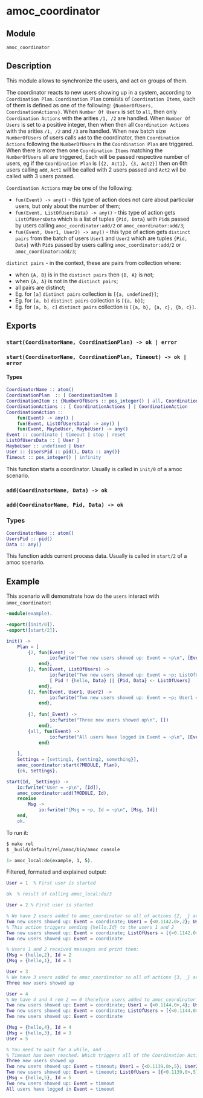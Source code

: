 # amoc_coordinator

## Module

`amoc_coordinator` 

## Description

This module allows to synchronize the users, and act on groups of them.

The coordinator reacts to new users showing up in a system, according to `Coordination Plan`. `Coordination Plan` consists of `Coordination Items`, each of them is defined as one of the following: `{NumberOfUsers, CoordinationActions}`. When `Number Of Users` is set to `all`, then only `Coordination Actions` with the arities `/1, /2` are handled. When `Number Of Users` is set to a positive integer, then when then all `Coordination Actions` with the arities `/1, /2` and `/3` are handled. When new batch size `NumberOfUsers` of users calls `add` to the coordinator, then `Coordination Actions` following the `NumberOfUsers` in the `Coordination Plan` are triggered. When there is more then one `Coordination Items` matching the `NumberOfUsers` all are triggered, Each will be passed respective number of users, eg if the `Coordination Plan` is `[{2, Act1}, {3, Act2}]` then on 6th users calling `add`, `Act1` will be called with 2 users passed and `Act2` wil be called with 3 users passed.

`Coordination Actions` may be one of the following:
 - `fun(Event) -> any()` - this type of action does not care about particular users, but only about the number of them;
 - `fun(Event, ListOfUsersData) -> any()` - this type of action gets `ListOfUsersData` which is a list of tuples `{Pid, Data}` with `Pid`s passed by users calling `amoc_coordinator:add/2` or `amoc_coordinator:add/3`;
- `fun(Event, User1, User2) -> any()` - this type of action gets `distinct pairs` from the batch of users `User1` and `User2` which are tuples `{Pid, Data}` with `Pid`s passed by users calling `amoc_coordinator:add/2` or `amoc_coordinator:add/3`;

`distinct pairs` - in the context, these are pairs from collection where:
 - when `{A, B}` is in the `distinct pairs` then `{B, A}` is not;
 - when `{A, A}` is not in the `distinct pairs`;
 - all pairs are distinct;
 - Eg. for `[a]` `distinct pairs` collection is `[{a, undefined}]`;
 - Eg. for `[a, b]` `distinct pairs` collection is `[{a, b}]`;
 - Eg. for `[a, b, c]` `distinct pairs` collection is `[{a, b}, {a, c}, {b, c}]`.

## Exports

### `start(CoordinatorName, CoordinationPlan) -> ok | error`
### `start(CoordinatorName, CoordinationPlan, Timeout) -> ok | error`

#### Types
```erlang
CoordinatorName :: atom()
CoordinationPlan  :: [ CoordinationItem ]
CoordinationItem :: {NumberOfUsers :: pos_integer() | all, CoordinationActions}
CoordinationActions :: [ CoordinationActions ] | CoordinationAction
CoordinationAction :: 
    fun(Event) -> any() |
    fun(Event, ListOfUsersData) -> any() |
    fun(Event, MaybeUser, MaybeUser) -> any()
Event :: coordinate | timeout | stop | reset
ListOfUsersData :: [ User ]
MaybeUser :: undefined | User
User :: {UsersPid :: pid(), Data :: any()}
Timeout :: pos_integer() | infinity
```

This function starts a coordinator. Usually is called in `init/0` of a amoc scenario.

### `add(CoordinatorName, Data) -> ok`
### `add(CoordinatorName, Pid, Data) -> ok`

### Types
```erlang
CoordinatorName :: atom()
UsersPid :: pid()
Data :: any()
```

This function adds current process data. Usually is called in `start/2` of a amoc scenario.

## Example

This scenario will demonstrate how do the `users` interact with `amoc_coordinator`:

```erlang
-module(example).

-export([init/0]).
-export([start/2]).

init() ->
    Plan = [
        {2, fun(Event) ->
                io:fwrite("Two new users showed up: Event = ~p\n", [Event])
            end},
        {2, fun(Event, ListOfUsers) ->
                io:fwrite("Two new users showed up: Event = ~p; ListOfUsers = ~p\n", [Event, ListOfUsers]),
                [ Pid ! {hello, Data} || {Pid, Data} <- ListOfUsers]
            end},
        {2, fun(Event, User1, User2) ->
                io:fwrite("Two new users showed up: Event = ~p; User1 = ~p; User2 = ~p\n", [Event, User1, User2])
            end},
        
        {3, fun(_Event) ->
                io:fwrite("Three new users showed up\n", [])
            end},
        {all, fun(Event) ->
                io:fwrite("All users have logged in Event = ~p\n", [Event])
            end}
        
    ],
    Settings = [setting1, {setting2, something}],
    amoc_coordinator:start(?MODULE, Plan),
    {ok, Settings}.

start(Id, _Settings) ->
    io:fwrite("User = ~p\n", [Id]),
    amoc_coordinator:add(?MODULE, Id),
    receive
        Msg -> 
            io:fwrite("{Msg = ~p, Id = ~p\n", [Msg, Id])
    end,
    ok.
```


To run it:

```bash
$ make rel
$ _build/default/rel/amoc/bin/amoc console

1> amoc_local:do(example, 1, 5).
```

Filtered, formated and explained output:

```erlang
User = 1  % First user is started

ok  % result of calling amoc_local:do/3

User = 2 % First user is started

% We have 2 users added to amoc_coordinator so all of actions {2, _} are triggered:
Two new users showed up: Event = coordinate; User1 = {<0.1142.0>,2}; User2 = {<0.1140.0>,1}
% This action triggers sending {hello,Id} to the users 1 and 2
Two new users showed up: Event = coordinate; ListOfUsers = [{<0.1142.0>,2},{<0.1140.0>,1}]
Two new users showed up: Event = coordinate

% Users 1 and 2 received messages and print them:
{Msg = {hello,2}, Id = 2
{Msg = {hello,1}, Id = 1

User = 3
% We have 3 users added to amoc_coordinator so all of actions {3, _} are triggered:
Three new users showed up

User = 4
% We have 4 and 4 rem 2 == 0 therefore users added to amoc_coordinator so all of actions {2, _} are triggered:
Two new users showed up: Event = coordinate; User1 = {<0.1144.0>,4}; User2 = {<0.1143.0>,3}
Two new users showed up: Event = coordinate; ListOfUsers = [{<0.1144.0>,4},{<0.1143.0>,3}]
Two new users showed up: Event = coordinate

{Msg = {hello,4}, Id = 4
{Msg = {hello,3}, Id = 3
User = 5

% You need to wait for a while, and ...
% Timeout has been reached. Which triggers all of the Coordination Actions with remaining number of users remaining.
Three new users showed up
Two new users showed up: Event = timeout; User1 = {<0.1139.0>,5}; User2 = undefined
Two new users showed up: Event = timeout; ListOfUsers = [{<0.1139.0>,5}]
{Msg = {hello,5}, Id = 5
Two new users showed up: Event = timeout
All users have logged in Event = timeout
```

